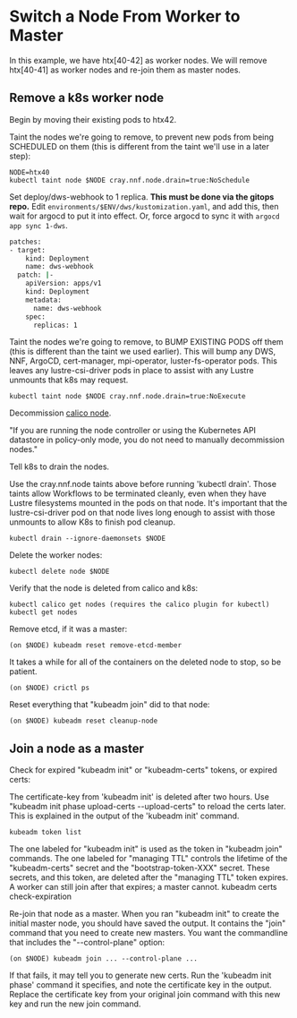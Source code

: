 # Switch a Node From Worker to Master

In this example, we have htx[40-42] as worker nodes. We will remove htx[40-41] as worker nodes and re-join them as master nodes.

## Remove a k8s worker node

Begin by moving their existing pods to htx42.

Taint the nodes we're going to remove, to prevent new pods from being
SCHEDULED on them (this is different from the taint we'll use in a later step):

```console
NODE=htx40
kubectl taint node $NODE cray.nnf.node.drain=true:NoSchedule
```

Set deploy/dws-webhook to 1 replica. **This must be done via the gitops repo.**
Edit `environments/$ENV/dws/kustomization.yaml`, and add this, then wait
for argocd to put it into effect. Or, force argocd to sync it with `argocd app sync 1-dws`.

```bash
patches:
- target:
    kind: Deployment
    name: dws-webhook
  patch: |-
    apiVersion: apps/v1
    kind: Deployment
    metadata:
      name: dws-webhook
    spec:
      replicas: 1
```

Taint the nodes we're going to remove, to BUMP EXISTING PODS off them (this
is different than the taint we used earlier). This will bump any DWS, NNF,
ArgoCD, cert-manager, mpi-operator, luster-fs-operator pods. This leaves any
lustre-csi-driver pods in place to assist with any Lustre unmounts that k8s may
request.

```console
kubectl taint node $NODE cray.nnf.node.drain=true:NoExecute
```

Decommission [calico node](https://docs.tigera.io/calico/latest/operations/decommissioning-a-node).

  "If you are running the node controller or using the Kubernetes API datastore
   in policy-only mode, you do not need to manually decommission nodes."

Tell k8s to drain the nodes.

Use the cray.nnf.node taints above before running 'kubectl drain'. Those
  taints allow Workflows to be terminated cleanly, even when they have Lustre
  filesystems mounted in the pods on that node. It's important that the
  lustre-csi-driver pod on that node lives long enough to assist with those
  unmounts to allow K8s to finish pod cleanup.

```console
kubectl drain --ignore-daemonsets $NODE
```

Delete the worker nodes:

```console
kubectl delete node $NODE
```

Verify that the node is deleted from calico and k8s:

```console
kubectl calico get nodes (requires the calico plugin for kubectl)
kubectl get nodes
```

Remove etcd, if it was a master:

```console
(on $NODE) kubeadm reset remove-etcd-member
```

It takes a while for all of the containers on the deleted node to stop, so be
patient.

```console
(on $NODE) crictl ps
```

Reset everything that "kubeadm join" did to that node:

```console
(on $NODE) kubeadm reset cleanup-node
```

## Join a node as a master

Check for expired "kubeadm init" or "kubeadm-certs" tokens, or expired certs:

The certificate-key from 'kubeadm init' is deleted after two hours. Use
  "kubeadm init phase upload-certs --upload-certs" to reload the certs later.
  This is explained in the output of the 'kubeadm init' command.

```console
kubeadm token list
```

  The one labeled for "kubeadm init" is used as the token in "kubeadm join"
    commands.
    The one labeled for "managing TTL" controls the lifetime of the
    "kubeadm-certs" secret and the "bootstrap-token-XXX" secret. These secrets,
    and this token, are deleted after the "managing TTL" token expires.
    A worker can still join after that expires; a master cannot.
  kubeadm certs check-expiration

Re-join that node as a master. When you ran "kubeadm init" to create the
initial master node, you should have saved the output. It contains the "join"
command that you need to create new masters. You want the commandline that
includes the "--control-plane" option:

```console
(on $NODE) kubeadm join ... --control-plane ...
```

If that fails, it may tell you to generate new certs. Run the
'kubeadm init phase' command it specifies, and note the certificate key in
the output. Replace the certificate key from your original join command with
this new key and run the new join command.
